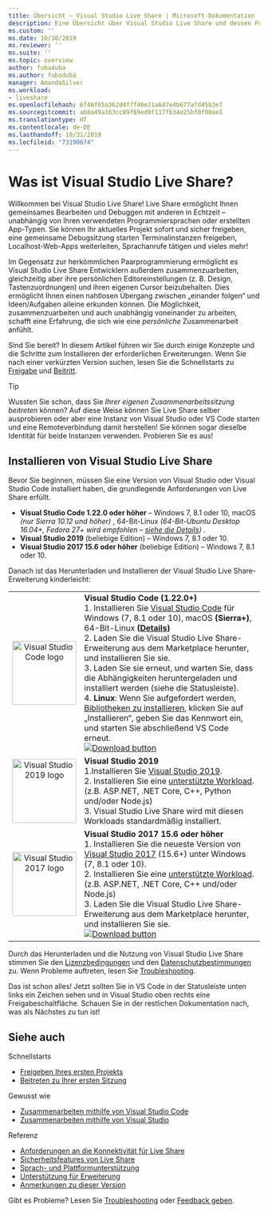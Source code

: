 ```yaml
---
title: Übersicht – Visual Studio Live Share | Microsoft-Dokumentation
description: Eine Übersicht über Visual Studio Live Share und dessen Funktionen.
ms.custom: ''
ms.date: 10/30/2019
ms.reviewer: ''
ms.suite: ''
ms.topic: overview
author: fubaduba
ms.author: fubaduba
manager: AmandaSilver
ms.workload:
- liveshare
ms.openlocfilehash: 6f46f65a362d4fff46e21a647e4b677a7d45b3e7
ms.sourcegitcommit: ab8a49a163cc89f69ed9f117fb34e25bf0f00ae1
ms.translationtype: HT
ms.contentlocale: de-DE
ms.lasthandoff: 10/31/2019
ms.locfileid: "73190674"
---
```

<!--
Copyright © Microsoft Corporation
All rights reserved.
Creative Commons Attribution 4.0 License (International): https://creativecommons.org/licenses/by/4.0/legalcode
-->

# <a name="what-is-visual-studio-live-share"></a>Was ist Visual Studio Live Share?

Willkommen bei Visual Studio Live Share! Live Share ermöglicht Ihnen gemeinsames Bearbeiten und Debuggen mit anderen in Echtzeit – unabhängig von Ihren verwendeten Programmiersprachen oder erstellten App-Typen. Sie können Ihr aktuelles Projekt sofort und sicher freigeben, eine gemeinsame Debugsitzung starten Terminalinstanzen freigeben, Localhost-Web-Apps weiterleiten, Sprachanrufe tätigen und vieles mehr!

 Im Gegensatz zur herkömmlichen Paarprogrammierung ermöglicht es Visual Studio Live Share Entwicklern außerdem zusammenzuarbeiten, gleichzeitig aber ihre persönlichen Editoreinstellungen (z. B. Design, Tastenzuordnungen) und ihren eigenen Cursor beizubehalten. Dies ermöglicht Ihnen einen nahtlosen Übergang zwischen „einander folgen“ und Ideen/Aufgaben alleine erkunden können. Die Möglichkeit, zusammenzuarbeiten und auch unabhängig voneinander zu arbeiten, schafft eine Erfahrung, die sich wie eine _persönliche_ Zusammenarbeit anfühlt.

Sind Sie bereit? In diesem Artikel führen wir Sie durch einige Konzepte und die Schritte zum Installieren der erforderlichen Erweiterungen. Wenn Sie nach einer verkürzten Version suchen, lesen Sie die Schnellstarts zu [Freigabe](quickstart/share.md) und [Beitritt](quickstart/join.md).

> [!TIP]
> Wussten Sie schon, dass Sie *Ihrer eigenen Zusammenarbeitssitzung beitreten* können? Auf diese Weise können Sie Live Share selber ausprobieren oder aber eine Instanz von Visual Studio oder VS Code starten und eine Remoteverbindung damit herstellen! Sie können sogar dieselbe Identität für beide Instanzen verwenden. Probieren Sie es aus!

## <a name="install-visual-studio-live-share"></a>Installieren von Visual Studio Live Share

Bevor Sie beginnen, müssen Sie eine Version von Visual Studio oder Visual Studio Code installiert haben, die grundlegende Anforderungen von Live Share erfüllt.

- **Visual Studio Code 1.22.0 oder höher** – Windows 7, 8.1 oder 10, macOS *(nur Sierra 10.12 und höher)* , 64-Bit-Linux *(64-Bit-Ubuntu Desktop 16.04+, Fedora 27+ wird empfohlen – [siehe die Details](how-to-guides/vscode.md#installation))* .
- **Visual Studio 2019** (beliebige Edition) – Windows 7, 8.1 oder 10.
- **Visual Studio 2017 15.6 oder höher** (beliebige Edition) – Windows 7, 8.1 oder 10.

Danach ist das Herunterladen und Installieren der Visual Studio Live Share-Erweiterung kinderleicht:

<table style="width: 100%; border:none;">
<tr>
    <td width="128px" style="width: 128px; text-align: center; border:none;"><img src="media/vs-code.svg" width="128px" alt="Visual Studio Code logo"/></td>
    <td style="border:none;">
        <strong>Visual Studio Code (1.22.0+)</strong><br />
        1. Installieren Sie <a href="https://code.visualstudio.com/">Visual Studio Code</a> für Windows (7, 8.1 oder 10), macOS <b>(Sierra+)</b>, 64-Bit-Linux <b> (<a href="how-to-guides/vscode.md#installation">Details</a>)</b><br />
        2. Laden Sie die Visual Studio Live Share-Erweiterung aus dem Marketplace herunter, und installieren Sie sie. <br />
        3. Laden Sie sie erneut, und warten Sie, dass die Abhängigkeiten heruntergeladen und installiert werden (siehe die Statusleiste).<br />
        4. <strong>Linux</strong>: Wenn Sie aufgefordert werden, <a href="reference/linux.md#install-linux-prerequisites">Bibliotheken zu installieren</a>, klicken Sie auf „Installieren“, geben Sie das Kennwort ein, und starten Sie abschließend VS Code erneut.<br />
        <a href="https://aka.ms/vsls-dl/vscode"><img src="media/download.png" alt="Download button"></a>
    </td>
</tr>
<tr style="border:none;">
    <td width="128px" style="width: 128px; text-align: center; border:none;"><img src="media/vs-ide-2019.svg" width="128px" alt="Visual Studio 2019 logo" /></td>
    <td  style="border:none;">
        <strong>Visual Studio 2019</strong><br />
        1.Installieren Sie <a href="https://visualstudio.microsoft.com/downloads/">Visual Studio 2019</a>.<br/>
        2. Installieren Sie eine <a href="reference/platform-support.md">unterstützte Workload</a>. (z.B. ASP.NET, .NET Core, C++, Python und/oder Node.js)<br />
        3. Visual Studio Live Share wird mit diesen Workloads standardmäßig installiert. <br />
    </td>
</tr>
<tr style="border:none;">
    <td width="128px" style="width: 128px; text-align: center; border:none;"><img src="media/vs-ide-2017.svg" width="128px" alt="Visual Studio 2017 logo" /></td>
    <td  style="border:none;">
        <strong>Visual Studio 2017 15.6 oder höher</strong><br />
        1. Installieren Sie die neueste Version von <a href="https://visualstudio.microsoft.com/vs/older-downloads/">Visual Studio 2017</a> (15.6+) unter Windows (7, 8.1 oder 10).<br/>
        2. Installieren Sie eine <a href="reference/platform-support.md">unterstützte Workload</a>. (z.B. ASP.NET, .NET Core, C++ und/oder Node.js)<br />
        3. Laden Sie die Visual Studio Live Share-Erweiterung aus dem Marketplace herunter, und installieren Sie sie. <br />
        <a href="https://aka.ms/vsls-dl/vs"><img style="padding: 0; spacing: 0;" src="media/download.png" alt="Download button" ></a><br />
    </td>
</tr>
</table>

Durch das Herunterladen und die Nutzung von Visual Studio Live Share stimmen Sie den [Lizenzbedingungen](https://aka.ms/vsls-license) und den [Datenschutzbestimmungen](https://www.microsoft.com/en-us/privacystatement/EnterpriseDev/default.aspx) zu. Wenn Probleme auftreten, lesen Sie [Troubleshooting](troubleshooting.md).

Das ist schon alles! Jetzt sollten Sie in VS Code in der Statusleiste unten links ein Zeichen sehen und in Visual Studio oben rechts eine Freigabeschaltfläche. Schauen Sie in der restlichen Dokumentation nach, was als Nächstes zu tun ist!


## <a name="see-also"></a>Siehe auch

Schnellstarts

- [Freigeben Ihres ersten Projekts](quickstart/share.md)
- [Beitreten zu Ihrer ersten Sitzung](quickstart/join.md)

Gewusst wie

- [Zusammenarbeiten mithilfe von Visual Studio Code](how-to-guides/vscode.md)
- [Zusammenarbeiten mithilfe von Visual Studio](how-to-guides/vs.md)

Referenz

- [Anforderungen an die Konnektivität für Live Share](reference/connectivity.md)
- [Sicherheitsfeatures von Live Share](reference/security.md)
- [Sprach- und Plattformunterstützung](reference/platform-support.md)
- [Unterstützung für Erweiterung](reference/extensions.md)
- [Anmerkungen zu dieser Version](https://aka.ms/vsls-releases)

Gibt es Probleme? Lesen Sie [Troubleshooting](troubleshooting.md) oder [Feedback geben](support.md).
